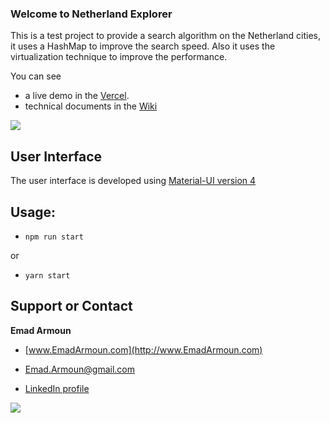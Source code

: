### Welcome to Netherland Explorer

This is a test project to provide a search algorithm on the Netherland cities, it uses a HashMap to improve the search speed.
Also it uses the virtualization technique to improve the performance.

You can see
* a live demo in the [Vercel](https://netherland-explorer.vercel.app/).
* technical documents in the [Wiki](https://github.com/Em-IT/netherland-explorer/wiki)

![](https://netherland-explorer.vercel.app/static/media/logo.64304619.png)

## User Interface

The user interface is developed using [Material-UI version 4](https://v4.mui.com/)

## Usage:
* `npm run start`

or

* `yarn start`

## Support or Contact

**Emad Armoun**

* [www.EmadArmoun.com](http://www.EmadArmoun.com)

* [Emad.Armoun@gmail.com](Emad.Armoun@gmail.com)

* [LinkedIn profile](https://www.linkedin.com/in/em-it/)

![](https://netherland-explorer.vercel.app/static/media/me.602759a1.jpg)
